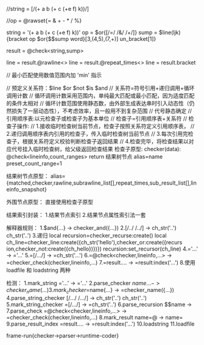 
//string = [/(+ a b (+ c (+e f) k))/]

//op = @rawset{= & + - * / %}

string = '(+ a b (+ c (+e f) k))'
op = $or{[/=/ /&/ /+/]}
sump = $line(ljk){bracket op $or{$$sump word}[3,(4,5),(7,+)] un_bracket[1]}

result = @check<string,sump>

line = result.@rawline<>
line = result.@repeat_times<>
line = result.bracket

// 最小匹配使用数值范围内加 'min' 指示

// 预定义关系符：$line $or $not $is $and
// 关系符=符号引用+递归调用+循环调用计数
// 循环调用计数采用范围内，单纯最大匹配或最小匹配，因为适度匹配的条件太相对
// 循环计数范围使用静态数，由外部生成表达串时引入动态性（仍然损失了一层动态性），不考虑效率，且一般用不到复杂范围
// 代号静态确定
// 引用顺序表:以元检查子或检查子为基本单位
// 检查子=引用顺序表+关系符
// 检查子操作: 
  // 1.接收临时检查树当前节点，检查子按照关系符定义引用顺序表，
  // 2.递归调用顺序表内引用的检查子，传入临时检查树当前节点
  // 3.每次引用完检查子，根据关系符定义校验判断检查子返回结果
  // 4.检查完毕，将检查结果以对应代号挂入临时检查树，给父级返回检查结果
检查子原型:
	checker(data):
		@check<lineinfo,count_ranges> return 结果树节点
		alias=name
		preset_count_range=1
		
结果树节点原型：
	alias={matched,checker,rawline,subrawline_list[],repeat_times,sub_result_list[],lineinfo_snapshot}
	
外围节点原型：
	直接使用检查子原型
	
结果索引封装：
	1.结果节点索引
	2.结果节点属性索引法一套


解释器规则：
	1.$and{...} -> checker_and({...})
	2.[/../ /../] -> ch_str('..') ch_str('..')
	3.递归
		local recursion=checker_recurse:create()
		local ch_line=checker_line:create({ch_str('hello'),checker_or:create({recurs
ion,checker_not:create({ch_hello})})})
		recursion:set_recursor(ch_line)
	4.='...' -> ='...'
	5.=[/.../] -> =ch_str('...')
	6.=@check<checker,lineinfo,...> -> =checker_check(checker,lineinfo,...)
	7.=result.... -> =result:index('...')
	8.使用loadfile 和 loadstring 两种
	
检测：
	1.mark_string	='...' -> ='...'
	2.parse_checker	$name{...} -> checker_name({...})
	3.mark_checker	=$name{...} -> =checker_name({...})
	4.parse_string_checker	[/.../ /.../] -> ch_str('..') ch_str('..')
	5.mark_string_checker	=[/.../] -> =ch_str('..')
	6.parse_recursion	$$name -> 
	7.parse_check	=@check<checker,lineinfo,...> -> =checker_check(checker,lineinfo,...)
	8.mark_result	name=@ -> name=
	9.parse_result_index	=result.... -> =result:index('...')
	10.loadstring
	11.loadfile
	

frame-run{checker->parser->runtime-coder}
